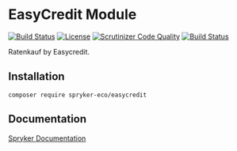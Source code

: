 # EasyCredit Module
[![Build Status](https://travis-ci.org/spryker-eco/easycredit.svg?branch=master)](https://travis-ci.org/spryker-eco/easycredit)
[![License](https://img.shields.io/github/license/spryker-eco/easycredit.svg?b=master)](https://github.com/spryker-eco/easycredit)
[![Scrutinizer Code Quality](https://scrutinizer-ci.com/g/spryker-eco/easycredit/badges/quality-score.png?b=master)](https://scrutinizer-ci.com/g/spryker-eco/easycredit/?branch=master)
[![Build Status](https://scrutinizer-ci.com/g/spryker-eco/easycredit/badges/build.png?b=master)](https://scrutinizer-ci.com/g/spryker-eco/easycredit/build-status/master)

Ratenkauf by Easycredit.

## Installation

```
composer require spryker-eco/easycredit
```

## Documentation

[Spryker Documentation](https://documentation.spryker.com/industry_partners/payment/payment-partners.htm)
